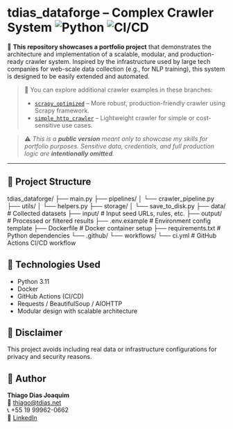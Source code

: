# tdias_dataforge – Complex Crawler System ![Python](https://img.shields.io/badge/python-3.11-blue.svg) ![CI/CD](https://github.com/tdiasnet/tdias_dataforge/actions/workflows/ci.yml/badge.svg)

🚀 **This repository showcases a portfolio project** that demonstrates the architecture and implementation of a scalable, modular, and production-ready crawler system. Inspired by the infrastructure used by large tech companies for web-scale data collection (e.g., for NLP training), this system is designed to be easily extended and automated.

> 🔎 You can explore additional crawler examples in these branches:
> - [`scrapy_optimized`](https://github.com/tdiasnet/tdias_dataforge/tree/scrapy_optimized) – More robust, production-friendly crawler using Scrapy framework.
> - [`simple_http_crawler`](https://github.com/tdiasnet/tdias_dataforge/tree/simple_http_crawler) – Lightweight crawler for simple or cost-sensitive use cases.

> ⚠️ _This is a **public version** meant only to showcase my skills for portfolio purposes. Sensitive data, credentials, and full production logic are **intentionally omitted**._

---

## 📁 Project Structure

tdias_dataforge/
├── main.py
├── pipelines/
│   └── crawler_pipeline.py
├── utils/
│   └── helpers.py
├── storage/
│   └── save_to_disk.py
├── data/                # Collected datasets
├── input/               # Input seed URLs, rules, etc.
├── output/              # Processed or filtered results
├── .env.example         # Environment config template
├── Dockerfile           # Docker container setup
├── requirements.txt     # Python dependencies
└── .github/
    └── workflows/
        └── ci.yml       # GitHub Actions CI/CD workflow


## 🔧 Technologies Used

- Python 3.11
- Docker
- GitHub Actions (CI/CD)
- Requests / BeautifulSoup / AIOHTTP
- Modular design with scalable architecture

## 🔐 Disclaimer

This project avoids including real data or infrastructure configurations for privacy and security reasons.

## 👤 Author

**Thiago Dias Joaquim**  
📧 thiago@tdias.net  
📞 +55 19 99962-0662  
🔗 [LinkedIn](https://www.linkedin.com/in/tdiasnet/)